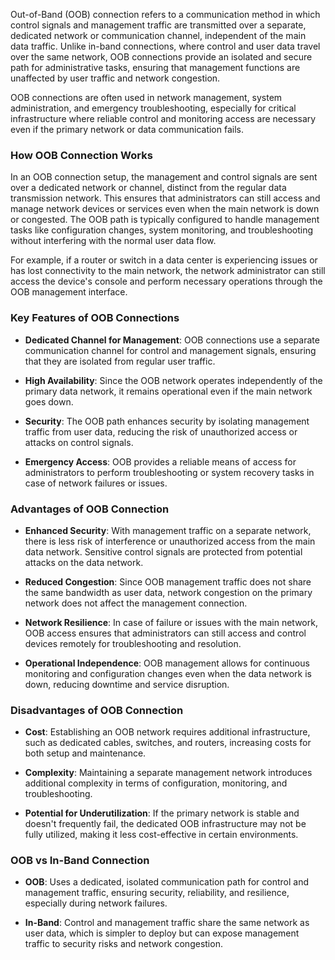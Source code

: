 Out-of-Band (OOB) connection refers to a communication method in which control signals and management traffic are transmitted over a separate, dedicated network or communication channel, independent of the main data traffic. Unlike in-band connections, where control and user data travel over the same network, OOB connections provide an isolated and secure path for administrative tasks, ensuring that management functions are unaffected by user traffic and network congestion.

OOB connections are often used in network management, system administration, and emergency troubleshooting, especially for critical infrastructure where reliable control and monitoring access are necessary even if the primary network or data communication fails.

### **How OOB Connection Works**

In an OOB connection setup, the management and control signals are sent over a dedicated network or channel, distinct from the regular data transmission network. This ensures that administrators can still access and manage network devices or services even when the main network is down or congested. The OOB path is typically configured to handle management tasks like configuration changes, system monitoring, and troubleshooting without interfering with the normal user data flow.

For example, if a router or switch in a data center is experiencing issues or has lost connectivity to the main network, the network administrator can still access the device's console and perform necessary operations through the OOB management interface.

### **Key Features of OOB Connections**

- **Dedicated Channel for Management**: OOB connections use a separate communication channel for control and management signals, ensuring that they are isolated from regular user traffic.

- **High Availability**: Since the OOB network operates independently of the primary data network, it remains operational even if the main network goes down.

- **Security**: The OOB path enhances security by isolating management traffic from user data, reducing the risk of unauthorized access or attacks on control signals.

- **Emergency Access**: OOB provides a reliable means of access for administrators to perform troubleshooting or system recovery tasks in case of network failures or issues.

### **Advantages of OOB Connection**

- **Enhanced Security**: With management traffic on a separate network, there is less risk of interference or unauthorized access from the main data network. Sensitive control signals are protected from potential attacks on the data network.

- **Reduced Congestion**: Since OOB management traffic does not share the same bandwidth as user data, network congestion on the primary network does not affect the management connection.

- **Network Resilience**: In case of failure or issues with the main network, OOB access ensures that administrators can still access and control devices remotely for troubleshooting and resolution.

- **Operational Independence**: OOB management allows for continuous monitoring and configuration changes even when the data network is down, reducing downtime and service disruption.

### **Disadvantages of OOB Connection**

- **Cost**: Establishing an OOB network requires additional infrastructure, such as dedicated cables, switches, and routers, increasing costs for both setup and maintenance.

- **Complexity**: Maintaining a separate management network introduces additional complexity in terms of configuration, monitoring, and troubleshooting.

- **Potential for Underutilization**: If the primary network is stable and doesn't frequently fail, the dedicated OOB infrastructure may not be fully utilized, making it less cost-effective in certain environments.

### **OOB vs In-Band Connection**

- **OOB**: Uses a dedicated, isolated communication path for control and management traffic, ensuring security, reliability, and resilience, especially during network failures.

- **In-Band**: Control and management traffic share the same network as user data, which is simpler to deploy but can expose management traffic to security risks and network congestion.